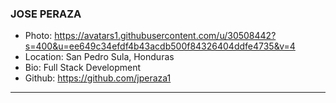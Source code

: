 ### JOSE PERAZA
- Photo: https://avatars1.githubusercontent.com/u/30508442?s=400&u=ee649c34efdf4b43acdb500f84326404ddfe4735&v=4
- Location: San Pedro Sula, Honduras
- Bio: Full Stack Development
- Github: https://github.com/jperaza1
***
